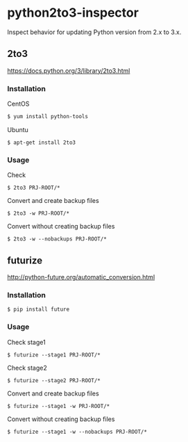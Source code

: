 # python2to3-inspector
Inspect behavior for updating Python version from 2.x to 3.x.

## 2to3
https://docs.python.org/3/library/2to3.html

### Installation
CentOS

```bash
$ yum install python-tools
```

Ubuntu

```
$ apt-get install 2to3
```

### Usage
Check

```
$ 2to3 PRJ-ROOT/*
```

Convert and create backup files

```
$ 2to3 -w PRJ-ROOT/*
```

Convert without creating backup files

```
$ 2to3 -w --nobackups PRJ-ROOT/*
```

## futurize
http://python-future.org/automatic_conversion.html

### Installation

```
$ pip install future
```

### Usage
Check stage1

```
$ futurize --stage1 PRJ-ROOT/*
```

Check stage2

```
$ futurize --stage2 PRJ-ROOT/*
```

Convert and create backup files

```
$ futurize --stage1 -w PRJ-ROOT/*
```

Convert without creating backup files

```
$ futurize --stage1 -w --nobackups PRJ-ROOT/*
```
